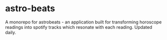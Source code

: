# astro-beats
A monorepo for astrobeats - an application built for transforming horoscope readings into spotify tracks which resonate with each reading. Updated daily.
